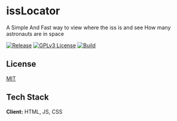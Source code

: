 
# issLocator

A Simple And Fast way to view where the iss is and see How many astronauts are in space




[![Release](https://img.shields.io/badge/Release-1.01-blue)]() 
[![GPLv3 License](https://img.shields.io/badge/License-MIT-yellow.svg)](https://opensource.org/licenses/MIT)
 [![Build](https://img.shields.io/badge/Build-Success-green.svg)](https://opensource.org/licenses/MIT)

## License

[MIT](https://choosealicense.com/licenses/mit/)


## Tech Stack

**Client:** HTML, JS, CSS


